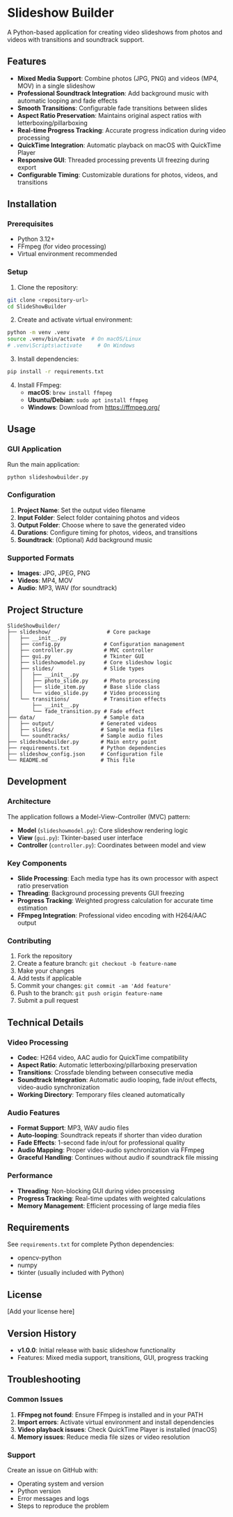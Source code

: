 # Slideshow Builder

A Python-based application for creating video slideshows from photos and videos with transitions and soundtrack support.

## Features

- **Mixed Media Support**: Combine photos (JPG, PNG) and videos (MP4, MOV) in a single slideshow
- **Professional Soundtrack Integration**: Add background music with automatic looping and fade effects
- **Smooth Transitions**: Configurable fade transitions between slides
- **Aspect Ratio Preservation**: Maintains original aspect ratios with letterboxing/pillarboxing
- **Real-time Progress Tracking**: Accurate progress indication during video processing
- **QuickTime Integration**: Automatic playback on macOS with QuickTime Player
- **Responsive GUI**: Threaded processing prevents UI freezing during export
- **Configurable Timing**: Customizable durations for photos, videos, and transitions

## Installation

### Prerequisites

- Python 3.12+
- FFmpeg (for video processing)
- Virtual environment recommended

### Setup

1. Clone the repository:
```bash
git clone <repository-url>
cd SlideShowBuilder
```

2. Create and activate virtual environment:
```bash
python -m venv .venv
source .venv/bin/activate  # On macOS/Linux
# .venv\Scripts\activate     # On Windows
```

3. Install dependencies:
```bash
pip install -r requirements.txt
```

4. Install FFmpeg:
   - **macOS**: `brew install ffmpeg`
   - **Ubuntu/Debian**: `sudo apt install ffmpeg`
   - **Windows**: Download from https://ffmpeg.org/

## Usage

### GUI Application

Run the main application:
```bash
python slideshowbuilder.py
```

### Configuration

1. **Project Name**: Set the output video filename
2. **Input Folder**: Select folder containing photos and videos
3. **Output Folder**: Choose where to save the generated video
4. **Durations**: Configure timing for photos, videos, and transitions
5. **Soundtrack**: (Optional) Add background music

### Supported Formats

- **Images**: JPG, JPEG, PNG
- **Videos**: MP4, MOV
- **Audio**: MP3, WAV (for soundtrack)

## Project Structure

```
SlideShowBuilder/
├── slideshow/                  # Core package
│   ├── __init__.py
│   ├── config.py              # Configuration management
│   ├── controller.py          # MVC controller
│   ├── gui.py                 # Tkinter GUI
│   ├── slideshowmodel.py      # Core slideshow logic
│   ├── slides/                # Slide types
│   │   ├── __init__.py
│   │   ├── photo_slide.py     # Photo processing
│   │   ├── slide_item.py      # Base slide class
│   │   └── video_slide.py     # Video processing
│   └── transitions/           # Transition effects
│       ├── __init__.py
│       └── fade_transition.py # Fade effect
├── data/                      # Sample data
│   ├── output/               # Generated videos
│   ├── slides/               # Sample media files
│   └── soundtracks/          # Sample audio files
├── slideshowbuilder.py       # Main entry point
├── requirements.txt          # Python dependencies
├── slideshow_config.json     # Configuration file
└── README.md                 # This file
```

## Development

### Architecture

The application follows a Model-View-Controller (MVC) pattern:

- **Model** (`slideshowmodel.py`): Core slideshow rendering logic
- **View** (`gui.py`): Tkinter-based user interface
- **Controller** (`controller.py`): Coordinates between model and view

### Key Components

- **Slide Processing**: Each media type has its own processor with aspect ratio preservation
- **Threading**: Background processing prevents GUI freezing
- **Progress Tracking**: Weighted progress calculation for accurate time estimation
- **FFmpeg Integration**: Professional video encoding with H264/AAC output

### Contributing

1. Fork the repository
2. Create a feature branch: `git checkout -b feature-name`
3. Make your changes
4. Add tests if applicable
5. Commit your changes: `git commit -am 'Add feature'`
6. Push to the branch: `git push origin feature-name`
7. Submit a pull request

## Technical Details

### Video Processing

- **Codec**: H264 video, AAC audio for QuickTime compatibility
- **Aspect Ratio**: Automatic letterboxing/pillarboxing preservation
- **Transitions**: Crossfade blending between consecutive media
- **Soundtrack Integration**: Automatic audio looping, fade in/out effects, video-audio synchronization
- **Working Directory**: Temporary files cleaned automatically

### Audio Features

- **Format Support**: MP3, WAV audio files
- **Auto-looping**: Soundtrack repeats if shorter than video duration
- **Fade Effects**: 1-second fade in/out for professional quality
- **Audio Mapping**: Proper video-audio synchronization via FFmpeg
- **Graceful Handling**: Continues without audio if soundtrack file missing

### Performance

- **Threading**: Non-blocking GUI during video processing
- **Progress Tracking**: Real-time updates with weighted calculations
- **Memory Management**: Efficient processing of large media files

## Requirements

See `requirements.txt` for complete Python dependencies:
- opencv-python
- numpy
- tkinter (usually included with Python)

## License

[Add your license here]

## Version History

- **v1.0.0**: Initial release with basic slideshow functionality
- Features: Mixed media support, transitions, GUI, progress tracking

## Troubleshooting

### Common Issues

1. **FFmpeg not found**: Ensure FFmpeg is installed and in your PATH
2. **Import errors**: Activate virtual environment and install dependencies
3. **Video playback issues**: Check QuickTime Player is installed (macOS)
4. **Memory issues**: Reduce media file sizes or video resolution

### Support

Create an issue on GitHub with:
- Operating system and version
- Python version
- Error messages and logs
- Steps to reproduce the problem